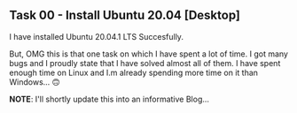 ## Task 00 - Install Ubuntu 20.04 [Desktop]
I have installed Ubuntu 20.04.1 LTS Succesfully. 

But, OMG this is that one task on which I have spent a lot of time. I got many bugs and I proudly state that I have solved almost all of them. I have spent enough time on Linux and I.m already spending more time on it than Windows... 🙃

**NOTE**: I'll shortly update this into an informative Blog...
